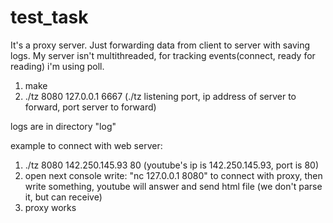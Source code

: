 # test_task

It's a proxy server. Just forwarding data from client to server with saving logs.
My server isn't multithreaded, for tracking events(connect, ready for reading) i'm using poll.

1) make
2) ./tz 8080 127.0.0.1 6667 (./tz listening port, ip address of server to forward, port server to forward)

logs are in directory "log"

example to connect with web server:
1) ./tz 8080 142.250.145.93 80 (youtube's ip is 142.250.145.93, port is 80)
2) open next console write: "nc 127.0.0.1 8080" to connect with proxy, then write something, youtube will answer and send html file (we don't parse it, but can receive)
3) proxy works

